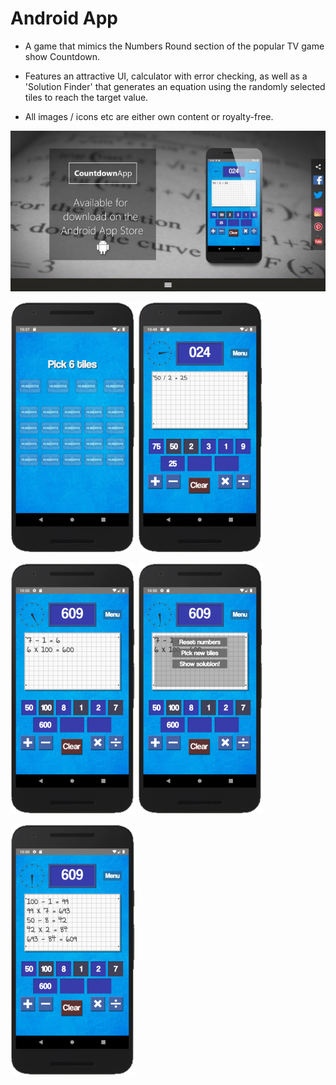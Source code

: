 # Android App

- A game that mimics the Numbers Round section of the popular TV game show Countdown.

- Features an attractive UI, calculator with error checking, as well as a 'Solution Finder' that generates an equation using the randomly selected tiles to reach the target value.

- All images / icons etc are either own content or royalty-free.


<img style="max-width:100%;height:auto;" src="https://github.com/PenneySoft/Numbers-Round/blob/master/assets/landingpage.jpg?raw=true">


<img src="https://github.com/PenneySoft/Numbers-Round/blob/master/assets/01.png?raw=true">&nbsp;<img src="https://github.com/PenneySoft/Numbers-Round/blob/master/assets/02.png?raw=true">


<img src="https://github.com/PenneySoft/Numbers-Round/blob/master/assets/03.png?raw=true">&nbsp;<img src="https://github.com/PenneySoft/Numbers-Round/blob/master/assets/04.png?raw=true">

<img src="https://github.com/PenneySoft/Numbers-Round/blob/master/assets/05.png?raw=true">
